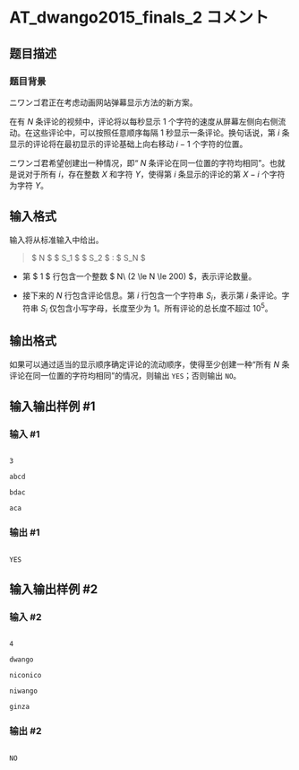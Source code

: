 # AT_dwango2015_finals_2 コメント

## 题目描述

### 题目背景

ニワンゴ君正在考虑动画网站弹幕显示方法的新方案。


在有 $N$ 条评论的视频中，评论将以每秒显示 $1$ 个字符的速度从屏幕左侧向右侧流动。在这些评论中，可以按照任意顺序每隔 $1$ 秒显示一条评论。换句话说，第 $i$ 条显示的评论将在最初显示的评论基础上向右移动 $i-1$ 个字符的位置。

ニワンゴ君希望创建出一种情况，即“ $N$ 条评论在同一位置的字符均相同”。也就是说对于所有 $i$，存在整数 $X$ 和字符 $Y$，使得第 $i$ 条显示的评论的第 $X-i$ 个字符为字符 $Y$。

## 输入格式

输入将从标准输入中给出。

> $ N $ $ S_1 $ $ S_2 $ : $ S_N $

- 第 $ 1 $ 行包含一个整数 $ N\ (2 \le N \le 200) $，表示评论数量。
- 接下来的 $N$ 行包含评论信息。第 $i$ 行包含一个字符串 $S_i$，表示第 $i$ 条评论。字符串 $S_i$ 仅包含小写字母，长度至少为 $1$。所有评论的总长度不超过 $10^5$。

## 输出格式

如果可以通过适当的显示顺序确定评论的流动顺序，使得至少创建一种“所有 $N$ 条评论在同一位置的字符均相同”的情况，则输出 `YES`；否则输出 `NO`。

## 输入输出样例 #1

### 输入 #1

```
3
abcd
bdac
aca
```

### 输出 #1

```
YES
```

## 输入输出样例 #2

### 输入 #2

```
4
dwango
niconico
niwango
ginza
```

### 输出 #2

```
NO
```